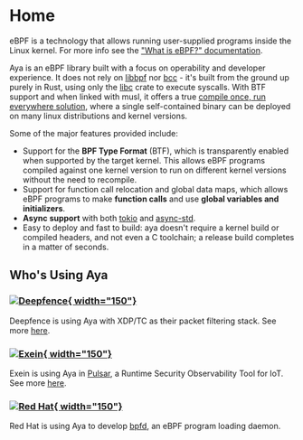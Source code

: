 # Home

eBPF is a technology that allows running user-supplied programs inside the Linux
kernel. For more info see the ["What is eBPF?" documentation][what-is-ebpf].

Aya is an eBPF library built with a focus on operability and developer
experience. It does not rely on [libbpf] nor [bcc] - it's built from the ground
up purely in Rust, using only the [libc] crate to execute syscalls. With BTF
support and when linked with musl, it offers a true [compile once, run
everywhere solution][co-re], where a single self-contained binary can be
deployed on many linux distributions and kernel versions.

Some of the major features provided include:

* Support for the **BPF Type Format** (BTF), which is transparently enabled when
  supported by the target kernel. This allows eBPF programs compiled against
  one kernel version to run on different kernel versions without the need to
  recompile.
* Support for function call relocation and global data maps, which
  allows eBPF programs to make **function calls** and use **global variables
  and initializers**.
* **Async support** with both [tokio] and [async-std].
* Easy to deploy and fast to build: aya doesn't require a kernel build or
  compiled headers, and not even a C toolchain; a release build completes in a matter
  of seconds.

[what-is-ebpf]:https://ebpf.io/what-is-ebpf
[libbpf]: https://github.com/libbpf/libbpf
[bcc]: https://github.com/iovisor/bcc
[libc]: https://docs.rs/libc
[co-re]: https://facebookmicrosites.github.io/bpf/blog/2020/02/19/bpf-portability-and-co-re.html
[tokio]: https://docs.rs/tokio
[async-std]: https://docs.rs/async-std

## Who's Using Aya

### [![Deepfence](https://uploads-ssl.webflow.com/63eaa07bbe370228bab003ea/640a069335cf3921e24def21_Deepfence%20Line.svg){ width="150"}](https://deepfence.io/)
Deepfence is using Aya with XDP/TC as their packet filtering stack. See more [here](https://deepfence.io/aya-your-trusty-ebpf-companion/).

### [![Exein](https://blog.exein.io/content/images/2023/03/logoexein.png){ width="150"}](https://exein.io)
Exein is using Aya in [Pulsar](https://pulsar.sh/), a Runtime Security Observability Tool for IoT. See more [here](https://github.com/Exein-io/pulsar).

### [![Red Hat](https://www.redhat.com/cms/managed-files/Asset-Red_Hat-Logo_page-Logo-RGB.svg?itok=yWDK-rRz){ width="150"}](https://redhat.com)
Red Hat is using Aya to develop [bpfd](https://github.com/redhat-et/bpfd), an eBPF program loading daemon.
